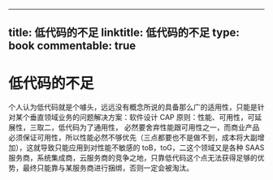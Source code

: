 
---
title: 低代码的不足
linktitle: 低代码的不足
type: book
commentable: true
---

# 低代码的不足

个人认为低代码就是个噱头，远远没有概念所说的具备那么广的适用性，只能是针对某个垂直领域业务的问题解决方案：软件设计 CAP 原则：性能、可用性，可延展性，三取二，低代码为了通用性， 必然要舍弃性能跟可用性之一，而商业产品必须保证可用性，所以性能必然不够优先（三点都要也不是做不到，成本将大副增加），这就导致只能应用到对性能不敏感的 toB，toG，二这个领域又是各种 SAAS 服务商，系统集成商，云服务商的竞争之地，只靠低代码这个点无法获得足够的优势，最终只能靠与某服务商进行捆绑，否则一定会被淘汰。

    